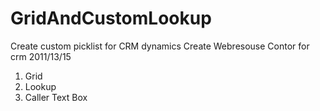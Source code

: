 # GridAndCustomLookup
Create custom picklist for CRM dynamics
Create Webresouse Contor for crm 2011/13/15
1. Grid 
2. Lookup
3. Caller Text Box
